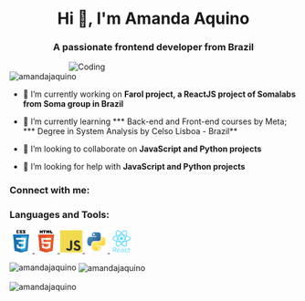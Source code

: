 <h1 align="center">Hi 👋, I'm Amanda Aquino</h1>
<h3 align="center">A passionate frontend developer from Brazil</h3>
<img align="right" alt="Coding" width="400" src="https://static.vecteezy.com/system/resources/previews/000/227/854/original/female-developer-vector.jpg"/>

<p align="left"> <img src="https://komarev.com/ghpvc/?username=amandajaquino&label=Profile%20views&color=0e75b6&style=flat" alt="amandajaquino" /> </p>

- 🔭 I’m currently working on **Farol project, a ReactJS project of Somalabs from Soma group in Brazil**

- 🌱 I’m currently learning *** Back-end and Front-end courses by Meta; *** Degree in System Analysis by Celso Lisboa - Brazil**

- 👯 I’m looking to collaborate on **JavaScript and Python projects**

- 🤝 I’m looking for help with **JavaScript and Python projects**

<h3 align="left">Connect with me:</h3>
<p align="left">
</p>

<h3 align="left">Languages and Tools:</h3>
<p align="left"> <a href="https://www.w3schools.com/css/" target="_blank" rel="noreferrer"> <img src="https://raw.githubusercontent.com/devicons/devicon/master/icons/css3/css3-original-wordmark.svg" alt="css3" width="40" height="40"/> </a> <a href="https://www.w3.org/html/" target="_blank" rel="noreferrer"> <img src="https://raw.githubusercontent.com/devicons/devicon/master/icons/html5/html5-original-wordmark.svg" alt="html5" width="40" height="40"/> </a> <a href="https://developer.mozilla.org/en-US/docs/Web/JavaScript" target="_blank" rel="noreferrer"> <img src="https://raw.githubusercontent.com/devicons/devicon/master/icons/javascript/javascript-original.svg" alt="javascript" width="40" height="40"/> </a> <a href="https://www.python.org" target="_blank" rel="noreferrer"> <img src="https://raw.githubusercontent.com/devicons/devicon/master/icons/python/python-original.svg" alt="python" width="40" height="40"/> </a> <a href="https://reactjs.org/" target="_blank" rel="noreferrer"> <img src="https://raw.githubusercontent.com/devicons/devicon/master/icons/react/react-original-wordmark.svg" alt="react" width="40" height="40"/> </a> </p>

<p><img align="left" src="https://github-readme-stats.vercel.app/api/top-langs?username=amandajaquino&show_icons=true&locale=en&layout=compact" alt="amandajaquino" /></p>

<p>&nbsp;<img align="center" src="https://github-readme-stats.vercel.app/api?username=amandajaquino&show_icons=true&locale=en" alt="amandajaquino" /></p>

<p><img align="center" src="https://github-readme-streak-stats.herokuapp.com/?user=amandajaquino&" alt="amandajaquino" /></p>
